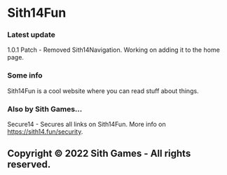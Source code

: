 # Sith14Fun

### Latest update
1.0.1 Patch - Removed Sith14Navigation. Working on adding it to the home page.

### Some info
Sith14Fun is a cool website where you can read stuff about things.

### Also by Sith Games...
Secure14 - Secures all links on Sith14Fun. More info on https://sith14.fun/security.

## Copyright © 2022 Sith Games - All rights reserved.
